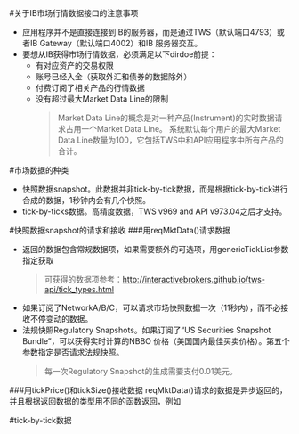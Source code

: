 #关于IB市场行情数据接口的注意事项
- 应用程序并不是直接连接到IB的服务器，而是通过TWS（默认端口4793）或者IB Gateway（默认端口4002）和IB
服务器交互。
- 要想从IB获得市场行情数据，必须满足以下dirdoe前提：
    - 有对应资产的交易权限
    - 账号已经入金（获取外汇和债券的数据除外）
    - 付费订阅了相关产品的行情数据
    - 没有超过最大Market Data Line的限制
        > Market Data Line的概念是对一种产品(Instrument)的实时数据请求占用一个Market Data Line。
        系统默认每个用户的最大Market Data Line数量为100，它包括TWS中和API应用程序中所有产品的合计。


#市场数据的种类
- 快照数据snapshot。此数据并非tick-by-tick数据，而是根据tick-by-tick进行合成的数据，1秒钟内会有几个快照。
- tick-by-ticks数据。高精度数据，TWS v969 and API v973.04之后才支持。
    
#快照数据snapshot的请求和接收
###用reqMktData()请求数据
- 返回的数据包含常规数据项，如果需要额外的可选项，用genericTickList参数指定获取
    > 可获得的数据项参考：http://interactivebrokers.github.io/tws-api/tick_types.html
- 如果订阅了NetworkA/B/C，可以请求市场快照数据一次（11秒内），而不必接收不停变动的数据。
- 法规快照Regulatory Snapshots。如果订阅了“US Securities Snapshot Bundle”，可以获得实时计算的NBBO
价格（美国国内最佳买卖价格）。第五个参数指定是否请求法规快照。
    > 每一次Regulatory Snapshot的生成需要支付0.01美元。

###用tickPrice()和tickSize()接收数据
reqMktData()请求的数据是异步返回的，并且根据返回数据的类型用不同的函数返回，例如


#tick-by-tick数据




   